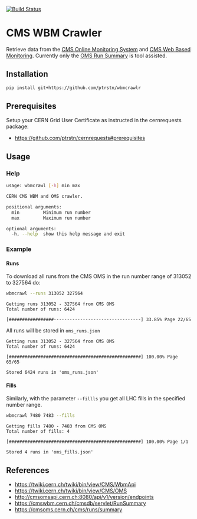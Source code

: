 [![Build Status](https://travis-ci.com/ptrstn/wbmcrawlr.svg?branch=master)](https://travis-ci.com/ptrstn/wbmcrawlr)

# CMS WBM Crawler

Retrieve data from the [CMS Online Monitoring System](https://cmsoms.cern.ch/) and [CMS Web Based Monitoring](https://cmswbm.cern.ch/). Currently only the [OMS Run Summary](https://cmsoms.cern.ch/cms/runs/summary) is tool assisted.

## Installation

```bash
pip install git+https://github.com/ptrstn/wbmcrawlr
```

## Prerequisites

Setup your CERN Grid User Certificate as instructed in the cernrequests package:

- https://github.com/ptrstn/cernrequests#prerequisites

## Usage

### Help

```bash
usage: wbmcrawl [-h] min max

CERN CMS WBM and OMS crawler.

positional arguments:
  min         Minimum run number
  max         Maximum run number

optional arguments:
  -h, --help  show this help message and exit
```

### Example

#### Runs

To download all runs from the CMS OMS in the run number range of 313052 to 327564 do:

```bash
wbmcrawl --runs 313052 327564
```

```
Getting runs 313052 - 327564 from CMS OMS
Total number of runs: 6424

[#################---------------------------------] 33.85% Page 22/65
```

All runs will be stored in ```oms_runs.json```

```
Getting runs 313052 - 327564 from CMS OMS
Total number of runs: 6424

[##################################################] 100.00% Page 65/65

Stored 6424 runs in 'oms_runs.json'
```

#### Fills

Similarly, with the parameter ````--fillls```` you get all LHC fills in the specified number range.

```bash
wbmcrawl 7480 7483 --fills
```

```
Getting fills 7480 - 7483 from CMS OMS
Total number of fills: 4

[##################################################] 100.00% Page 1/1

Stored 4 runs in 'oms_fills.json'
```

## References

- https://twiki.cern.ch/twiki/bin/view/CMS/WbmApi
- https://twiki.cern.ch/twiki/bin/view/CMS/OMS
- http://cmsomsapi.cern.ch:8080/api/v1/version/endpoints
- https://cmswbm.cern.ch/cmsdb/servlet/RunSummary
- https://cmsoms.cern.ch/cms/runs/summary

